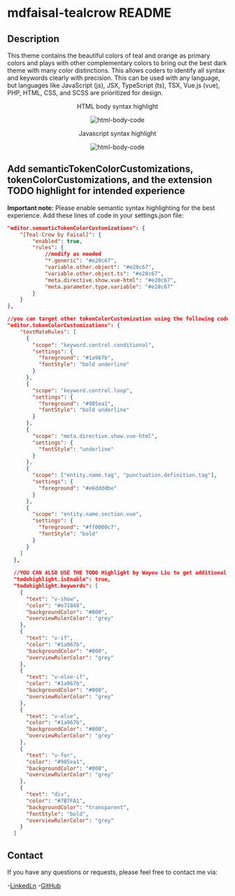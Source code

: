 # mdfaisal-tealcrow README

## Description

This theme contains the beautiful colors of teal and orange as primary colors and plays with other complementary colors to bring out the best dark theme with many color distinctions. This allows coders to identify all syntax and keywords clearly with precision. This can be used with any language, but languages like JavaScript (js), JSX, TypeScript (ts), TSX, Vue.js (vue), PHP, HTML, CSS, and SCSS are prioritized for design.

<div>
  <div align="center">
    <p>HTML body syntax highlight</p>
    <img src="https://github.com/acej0k3r/mdfaisal-tealcrow/blob/main/images/htmlBody.png" alt="html-body-code"/> 
  </div>
  <div align="center">
    <p>Javascript syntax highlight</p>
    <img src="https://github.com/acej0k3r/mdfaisal-tealcrow/blob/main/images/script.png" alt="html-body-code"/> 
  </div>
</div>




## Add semanticTokenColorCustomizations, tokenColorCustomizations, and the extension TODO highlight for intended experience

**Important note:** Please enable semantic syntax highlighting for the best experience. Add these lines of code in your settings.json file:

```json
"editor.semanticTokenColorCustomizations": {
    "[Teal-Crow by Faisal]": {
        "enabled": true,
        "rules": {
            //modify as needed
            "*.generic": "#e28c67",
            "variable.other.object": "#e28c67",
            "variable.other.object.ts": "#e28c67",
            "meta.directive.show.vue-html": "#e28c67",
            "meta.parameter.type.variable": "#e28c67"
        }
    }
}, 

//you can target other tokenColorCustomization using the following code
"editor.tokenColorCustomizations": {
    "textMateRules": [
      {
        "scope": "keyword.control.conditional",
        "settings": {
          "foreground": "#1a967b",
          "fontStyle": "bold underline"
        }
      },
      {
        "scope": "keyword.control.loop",
        "settings": {
          "foreground": "#985ea1",
          "fontStyle": "bold underline"
        }
      },
      {
        "scope": "meta.directive.show.vue-html",
        "settings": {
          "fontStyle": "underline"
        }
      },
      {
        "scope": ["entity.name.tag", "punctuation.definition.tag"],
        "settings": {
          "foreground": "#e6ddddbe"
        }
      },
      {
        "scope": "entity.name.section.vue",
        "settings": {
          "foreground": "#ff0000c7",
          "fontStyle": "bold"
        }
      }
    ]
  },
  
  //YOU CAN ALSO USE THE TODO Highlight by Wayou Liu to get additional syntax support
  "todohighlight.isEnable": true,
  "todohighlight.keywords": [
    {
      "text": "v-show",
      "color": "#e71848",
      "backgroundColor": "#000",
      "overviewRulerColor": "grey"
    },
    {
      "text": "v-if",
      "color": "#1a967b",
      "backgroundColor": "#000",
      "overviewRulerColor": "grey"
    },
    {
      "text": "v-else-if",
      "color": "#1a967b",
      "backgroundColor": "#000",
      "overviewRulerColor": "grey"
    },
    {
      "text": "v-else",
      "color": "#1a967b",
      "backgroundColor": "#000",
      "overviewRulerColor": "grey"
    },
    {
      "text": "v-for",
      "color": "#985ea1",
      "backgroundColor": "#000",
      "overviewRulerColor": "grey"
    },
    {
      "text": "div",
      "color": "#7B7FA1",
      "backgroundColor": "transparent",
      "fontStyle": "bold",
      "overviewRulerColor": "grey"
    }
  ]

```

## Contact

If you have any questions or requests, please feel free to contact me via:


-[LinkedLn](https://www.linkedin.com/in/md-a-faisal-2b3070139/)
-[GitHub](https://github.com/acej0k3r) 

